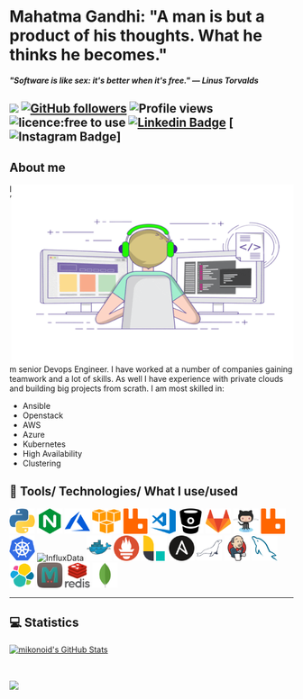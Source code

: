# Mahatma Gandhi: "A man is but a product of his thoughts. What he thinks he becomes."

#### *"Software is like sex: it's better when it's free." — Linus Torvalds*

![](https://visitor-badge.glitch.me/badge?page_id=github.com/mikonoid) [![GitHub followers](https://img.shields.io/github/followers/mikonoid?label=Follow&style=social)](https://github.com/mikonoid/?tab=follow) ![Profile views](https://gpvc.arturio.dev/mikonoid) ![licence:free to use](https://img.shields.io/badge/licence-free--to--use-blue) [![Linkedin Badge](https://img.shields.io/badge/-mikonoid-blue?style=flat&logo=Linkedin&logoColor=white&link=https://www.linkedin.com/in/mikhail-ivanov-bb585160/)](https://www.linkedin.com/in/mikhail-ivanov-bb585160/) [![Instagram Badge](https://img.shields.io/badge/-mikonoid-purple?style=flat&logo=instagram&logoColor=white&link=https://instagram.com/slon.gobo/)]
---

## About me

<img align="right" src="images/gifs/coder3.gif" width="500" height="320" />

I’m senior Devops Engineer. I have worked at a number of companies gaining teamwork and a lot of skills.
As well I have experience with private clouds and building big projects from scrath. I am most skilled in:

- Ansible
- Openstack
- AWS
- Azure
- Kubernetes
- High Availability
- Clustering

<h2>🚀 Tools/ Technologies/ What I use/used</h2>
<p align="left">
<img src="images/svgicons/python-icon.svg" alt="python" width="45" height="45" />
<img src="images/svgicons/nginx-icon.svg" alt="nginx" width="45" height="45" />
<img src="images/svgicons/microsoft_azure-icon.svg" alt="microsoft_azure" width="45" height="45" />
<img src="images/svgicons/amazon_aws-icon.svg" alt="Aws" width="50" height="45" />
<img src="images/svgicons/rabbitmq-icon.svg" alt="rabbitmq" width="45" height="45" />
<img src="images/svgicons/visualstudio_code-icon.svg" alt="VS-Code" width="45" height="45" />
<img src="images/svgicons/bitbucket-icon.svg" alt="BitBucket" width="45" height="45" />
<img src="images/svgicons/gitlab-icon.svg" alt="Gitlab" width="45" height="45" />
<img src="images/svgicons/github-icon.svg" alt="Github" width="45" height="45" />
<img src="images/svgicons/rabbitmq-icon.svg" alt="rabbitmq" width="45" height="45" />
<img src="images/svgicons/kubernetes-icon.svg" alt="Kubernetes" width="45" height="45" />
<img src="images/svgicons/influxdata-icon.svg" alt="InfluxData" width="45" height="45" />
<img src="images/svgicons/docker-icon.svg" alt="Docker" width="45" height="45" />
<img src="images/svgicons/prometheusio-icon.svg" alt="prometheusio" width="45" height="45" />
<img src="images/svgicons/elasticco_logstash-icon.svg" alt="logstash" width="45" height="45" />
<img src="images/svgicons/ansible-icon.svg" alt="Ansible" width="45" height="45" />
<img src="images/svgicons/mariadb-icon.svg" alt="MariaDb" width="45" height="45" />
<img src="images/svgicons/jenkins-icon.svg" alt="Jenkins" width="45" height="45" />
<img src="images/svgicons/mysql-icon.svg" alt="mysql" width="45" height="45" />
<img src="images/svgicons/elastic-icon.svg" alt="Elastic" width="45" height="45" />
<img src="images/svgicons/memcached-icon.svg" alt="Memcached" width="45" height="45" />
<img src="images/svgicons/redis-original-wordmark.svg" alt="redis" width="45" height="45" />
<img src="images/svgicons/mongodb-icon.svg" alt="mongodb" width="45" height="45" />
</p>

---
## 💻 Statistics


<a href="https://github.com/mikonoid/mikonoid">
  <img align="center" src="https://bad-apple-github-readme.vercel.app/api?username=mikonoid&show_icons=true&line_height=27&count_private=true" alt="mikonoid's GitHub Stats" />
</a>

<p>&nbsp;</p>

<a href="https://github.com/mikonoid/mikonoid">
  <img align="center" src="https://github-profile-trophy.vercel.app/?username=mikonoid&column=7" />
</a>


